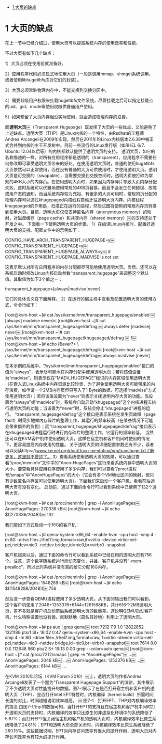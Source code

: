 
<!-- @import "[TOC]" {cmd="toc" depthFrom=1 depthTo=6 orderedList=false} -->

<!-- code_chunk_output -->

* [1 大页的缺点](#1-大页的缺点)

<!-- /code_chunk_output -->

# 1 大页的缺点

在上一节中已经介绍过，使用大页可以提高系统内存的使用效率和性能。

不过大页有如下几个缺点：

1）大页必须在使用前就准备好。

2）应用程序代码必须显式地使用大页（一般是调用mmap、shmget系统调用，或者使用libhugetlbfs库对它们的封装）。

3）大页必须常驻物理内存中，不能交换到交换分区中。

4）需要超级用户权限来挂载hugetlbfs文件系统，尽管挂载之后可以指定挂载点的uid、gid、mode等使用权限供普通用户使用。

5）如果预留了大页内存但没实际使用，就会造成物理内存的浪费。

而**透明大页**￼（Transparent Hugepage）既发挥了大页的一些优点，又能避免了上述缺点。透明大页（THP）是Linux内核的一个特性，由Redhat的工程师Andrea Arcangeli在2009年实现，然后在2011年的Linux内核版本2.6.38中被正式合并到内核的主干开发树中。目前一些流行的Linux发行版（如RHEL 6/7、Ubuntu 12.04以后等）的内核都默认提供了透明大页的支持。
透明大页，如它的名称描述的一样，对所有应用程序都是透明的（transparent），应用程序不需要任何修改即可享受透明大页带来的好处。在使用透明大页时，普通的使用hugetlbfs大页依然可以正常使用，而在没有普通的大页可供使用时，才使用透明大页。透明大页是可交换的（swapable），当需要交换到交换空间时，透明大页被打碎为常规的4KB大小的内存页。在使用透明大页时，如果因为内存碎片导致大页内存分配失败，这时系统可以优雅地使用常规的4KB页替换，而且不会发生任何错误、故障或用户态的通知。而当系统内存较为充裕、有很多的大页可用时，常规的页分配的物理内存可以通过khugepaged内核线程自动迁往透明大页内存。内核线程khugepaged的作用是，扫描正在运行的进程，然后试图将使用的常规内存页转换到使用大页。目前，透明大页仅仅支持匿名内存（anonymous memory）的映射，对磁盘缓存（page cache）和共享内存（shared memory）￼的支持还处于开发之中。
下面看一下使用透明大页的步骤。
1）在编译Linux内核时，配置好透明大页的支持。配置文件中的示例如下：

CONFIG_HAVE_ARCH_TRANSPARENT_HUGEPAGE=y￼ CONFIG_TRANSPARENT_HUGEPAGE=y￼ CONFIG_TRANSPARENT_HUGEPAGE_ALWAYS=y￼ # CONFIG_TRANSPARENT_HUGEPAGE_MADVISE is not set

这表示默认对所有应用程序的内存分配都尽可能地使用透明大页。当然，还可以在系统启动时修改Linux内核启动参数“transparent_hugepage”来调整这个默认值。其取值为如下3个值之一：

transparent_hugepage=[always|madvise|never]

它们的具体含义在下面解释。
2）在运行的宿主机中查看及配置透明大页的使用方式，命令行如下：

[root@kvm-host ~]# cat /sys/kernel/mm/transparent_hugepage/enabled ￼ [always] madvise never￼ [root@kvm-host ~]# cat /sys/kernel/mm/transparent_hugepage/defrag ￼ always defer [madvise] never￼ [root@kvm-host ~]# cat /sys/kernel/mm/transparent_hugepage/khugepaged/defrag ￼ 1￼ [root@kvm-host ~]# echo 搉ever?> \ /sys/kernel/mm/transparent_hugepage/defrag￼ [root@kvm-host ~]# cat /sys/kernel/mm/transparent_hugepage/defrag￼ always madvise [never]

在本示例的系统中，“/sys/kernel/mm/transparent_hugepage/enabled”接口的值为“always”，表示尽可能地在内存分配中使用透明大页；若将该值设置为“madvise”，则表示仅在“MADV_HUGEPAGE”标识的内存区域使用透明大页（在嵌入式Linux系统中内存资源比较珍贵，为了避免使用透明大页可能带来的内存浪费，如申请一个2MB内存页但只写入了1 Byte的数据，可选择“madvise”方式使用透明大页）；若将该值设置为“never”则表示关闭透明内存大页的功能。当设置为“always”或“madvice”时，系统会自动启动“khugepaged”这个内核进程去执行透明大页的功能；当设置为“never”时，系统会停止“khugepaged”进程的运行。
“transparent_hugepage/defrag”这个接口是表示系统在发生页故障（page fault）时同步地做内存碎片的整理工作，其运行的频率较高（在某些情况下可能会带来额外的负担）；而“transparent_hugepage/khugepaged/defrag”接口表示在khugepaged进程运行时进行内存碎片的整理工作，它运行的频率较低。
当然还可以在KVM客户机中使用透明大页，这样在宿主机和客户机同时使用的情况下，更容易提高内存使用的性能。
关于透明大页的详细配置参数还有不少，读者可以阅读https://www.kernel.org/doc/Docu-mentation/vm/transhuge.txt了解更多，这里就不赘述了。
3）查看系统使用透明大页的效果，可以通过查看“/proc/meminfo”文件中的“Anon-HugePages”这行来看系统内存中透明大页的大小。要查看具体应用程序使用了多少内存，我们可以查看“/proc/进程号/smaps”中“AnonHugePages”的大小（它会有多个VM地址区间的映射，但只有少数匿名内存区可以使用透明大页）。下面我们来启动一个客户机，看看前后透明大页有没有变化。
启动前，通过下面的命令行可以看到系统中已使用了132个透明大页。

[root@kvm-host ~]# cat /proc/meminfo | grep -i AnonHugePages￼ AnonHugePages:    270336 kB￼ [root@kvm-host ~]# echo $((270336/2048))￼ 132

我们按如下方式启动一个16G的客户机：

[root@kvm-host ~]# qemu-system-x86_64 -enable-kvm -cpu host -smp 4 -m 8G -drive file=./rhel7.img,format=raw,if=virtio -device virtio-net-pci,netdev=nic0 -netdev bridge,id=nic0,br=virbr0 -snapshot

客户机起来以后，通过下面的命令行可以看到系统中已经在用的透明大页有756个。注意，这个数字随系统运行而动态变化，并且，客户机并没有“-mem-prealloc”，所以此时系统并没有真的给它分配16G内存。

[root@kvm-host ~]# cat /proc/meminfo | grep -i AnonHugePages￼ AnonHugePages:   1548288 kB￼ [root@kvm-host ~]# echo $((1548288/2048))￼ 756

然后进一步查看QEMU进程使用了多少透明大页。从下面的输出我们可以看到，这个客户机使用了2048+1253376+6144=1261568KB，共计616个2MB透明大页，差不多就是客户机启动前后系统透明大页的数量差。这说明QEMU启动客户机，什么特殊设置也没有做，就默默地（莫名其妙地）利用上了透明大页。

[root@kvm-host ~]# ps aux | grep qemu￼ root       7212  7.9  1.0 12822852 1321188 pts/1 Sl+ 16:02   0:47 qemu-system-x86_64 -enable-kvm -cpu host -smp 4 -m 8G -drive file=./rhel7.img,format=raw,if=virtio -device virtio-net-pci,netdev=nic0 -netdev bridge,id=nic0,br=virbr0 -snapshot￼ root       7614  0.0  0.0 112648   960 pts/2    S+   16:13   0:00 grep --color=auto qemu￼ [root@kvm-host ~]# cat /proc/7212/smaps | grep -e "AnonHugePages"￼ ...￼ AnonHugePages:      2048 kB￼ ...￼ AnonHugePages:   1253376 kB￼ ...￼ AnonHugePages:      6144 kB￼ ...

在KVM 2010年论坛（KVM Forum 2010）￼上，透明大页的作者Andrea Arcangeli发表了一个题为“Transparent Hugepage Support”的演讲，其中展示了不少透明大页对性能提升的数据。图7-1展示了在是否打开宿主机和客户机的透明大页（THP）、是否打开Intel EPT特性时，内核编译（kernel build）所需时间长度的对比，时间越短说明效率越高。
￼
图7-1　打开EPT、THP对内核编译效率的提高
由图7-1所示的数据可知，当打开EPT的支持且在宿主机和客户机中同时打开透明大页的支持时，内核编译的效率只比原生的非虚拟化环境中的系统降低了5.67%；而打开EPT但关闭宿主机和客户机的透明大页时，内核编译效率比原生系统降低了24.81%；EPT和透明大页全部关闭时，内核编译效率比原生系统降低了260.15%。这些数据说明，EPT对内存访问效率有很大的提升作用，透明大页对内存访问效率也有较大的提升作用。